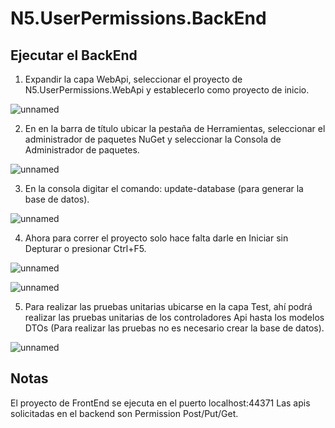 # N5.UserPermissions.BackEnd
## Ejecutar el BackEnd

1. Expandir la capa WebApi, seleccionar el proyecto de N5.UserPermissions.WebApi y establecerlo como proyecto de inicio.

![unnamed](https://user-images.githubusercontent.com/71679195/173403198-2e5fe96d-be27-46b0-9094-a6f102ca0c42.png)

2. En en la barra de título ubicar la pestaña de Herramientas, seleccionar el administrador de paquetes NuGet y seleccionar la Consola de Administrador de paquetes. 

![unnamed](https://user-images.githubusercontent.com/71679195/173403291-5e4eb400-facd-4f06-bf83-7f48a4a3a288.png)

3. En la consola digitar el comando: update-database (para generar la base de datos).

![unnamed](https://user-images.githubusercontent.com/71679195/173403352-18b88b01-250f-4994-a98d-229190edd719.png)

4. Ahora para correr el proyecto solo hace falta darle en Iniciar sin Depturar o presionar Ctrl+F5.

![unnamed](https://user-images.githubusercontent.com/71679195/173403447-032ea59d-1618-4e0a-a0dd-4636133ebb80.png)

![unnamed](https://user-images.githubusercontent.com/71679195/173404403-aa9932da-d09f-4061-b0fd-04409031e631.png)

5. Para realizar las pruebas unitarias ubicarse en la capa Test, ahí podrá realizar las pruebas unitarias de los controladores Api hasta los modelos DTOs (Para realizar las pruebas no es necesario crear la base de datos). 

![unnamed](https://user-images.githubusercontent.com/71679195/173404488-1ae728b7-d7d9-4bc4-aa2d-61925bfadab8.png)

## Notas
El proyecto de FrontEnd se ejecuta en el puerto localhost:44371
Las apis solicitadas en el backend son Permission Post/Put/Get.
